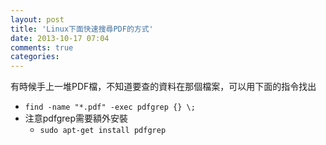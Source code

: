 ```yaml
---
layout: post
title: 'Linux下面快速搜尋PDF的方式'
date: 2013-10-17 07:04
comments: true
categories: 
---
```

有時候手上一堆PDF檔，不知道要查的資料在那個檔案，可以用下面的指令找出

- `find -name "*.pdf" -exec pdfgrep {} \;`
- 注意pdfgrep需要額外安裝
    - `sudo apt-get install pdfgrep`

